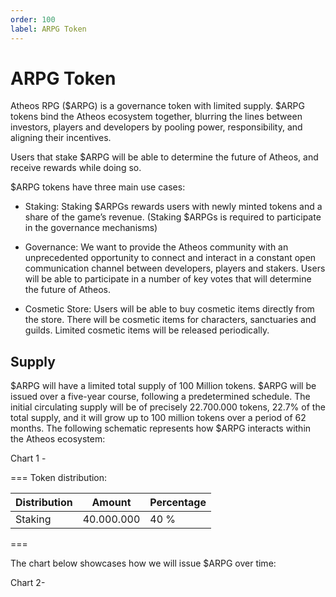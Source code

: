 ```yaml
---
order: 100
label: ARPG Token
---
```

# ARPG Token

Atheos RPG ($ARPG) is a governance token with limited supply.
$ARPG tokens bind the Atheos ecosystem together, blurring the lines between investors, players and developers by pooling power, responsibility, and aligning their incentives. 

Users that stake $ARPG will be able to determine the future of Atheos, and receive rewards while doing so. 

$ARPG tokens have three main use cases: 

 - Staking:  Staking $ARPGs rewards users with newly minted tokens and a share of the game’s revenue. (Staking $ARPGs is required to participate in the governance mechanisms) 

 - Governance: We want to provide the Atheos community with an unprecedented opportunity to connect and interact in a constant open communication channel between developers, players and stakers. Users will be able to participate in a number of key votes that will determine the future of Atheos. 	

 - Cosmetic Store:  Users will be able to buy cosmetic items directly from the store.  There will be cosmetic items for characters, sanctuaries and guilds. Limited cosmetic items will be released periodically.

## Supply
$ARPG will have a limited total supply of 100 Million tokens.  $ARPG will be issued over a five-year course, following a predetermined schedule. The initial circulating supply will be of precisely 22.700.000 tokens, 22.7% of the total supply,  and it will grow up to 100 million tokens over a period of 62 months. The following schematic represents how $ARPG interacts within the Atheos ecosystem:

Chart 1 -


=== Token distribution:

Distribution | Amount | Percentage
---          | ---    | ---
Staking      | 40.000.000   | 40 %
===

The chart below showcases how we will issue $ARPG over time:

Chart 2- 


